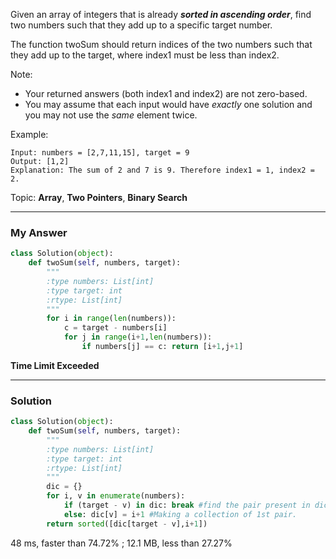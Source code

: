 Given an array of integers that is already _**sorted in ascending order**_, find two numbers such that they add up to a specific target number.

The function twoSum should return indices of the two numbers such that they add up to the target, where index1 must be less than index2.

Note:

- Your returned answers (both index1 and index2) are not zero-based.
- You may assume that each input would have _exactly_ one solution and you may not use the _same_ element twice.

Example:
```
Input: numbers = [2,7,11,15], target = 9
Output: [1,2]
Explanation: The sum of 2 and 7 is 9. Therefore index1 = 1, index2 = 2.
```
Topic: **Array**, **Two Pointers**, **Binary Search**

---
### My Answer
```Python
class Solution(object):
    def twoSum(self, numbers, target):
        """
        :type numbers: List[int]
        :type target: int
        :rtype: List[int]
        """  
        for i in range(len(numbers)):
            c = target - numbers[i]
            for j in range(i+1,len(numbers)):
                if numbers[j] == c: return [i+1,j+1]
```
**Time Limit Exceeded**

---
### Solution
```Python
class Solution(object):
    def twoSum(self, numbers, target):
        """
        :type numbers: List[int]
        :type target: int
        :rtype: List[int]
        """  
        dic = {} 
        for i, v in enumerate(numbers):
            if (target - v) in dic: break #find the pair present in dic.
            else: dic[v] = i+1 #Making a collection of 1st pair. 
        return sorted([dic[target - v],i+1])
```
48 ms, faster than 74.72% ; 12.1 MB, less than 27.27% 
